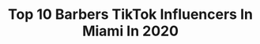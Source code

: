 ---
title: Top 10 Barbers TikTok Influencers In Miami In 2020
description: >-
  Find top barbers TikTok influencers in Miami in 2020. Most popular hashtags: #fyp #barber #miami #foryou.
platform: TikTok
hits: 13
text_top: Identify the top-rated TikTok accounts on inBeat.
text_bottom: Our platform has 13 TikTok influencers like this in Miami, United States for you to connect with.
profiles:
  - username: "errod_"
    fullname: >-
      Errod
    bio: >-
      Miami Barber Follow my Instagram @Errod_cutz Stupid comments get you blocked 🗣
    location: "United States"
    followers: 78300
    engagement: 824
    commentsToLikes: 0.009678
    id: ckdt4dsyxsrw10j23r2rthssd
    verified: false
    hashtags: "#miami, #wynwood, #art, #braids"
  - username: "dailymedicated420"
    fullname: >-
      DailyMedicated420
    bio: >-
      🤴💜💚👸 YouTube @DailyMedicated420 Giveaway at 5K!!! Follow and stay tuned.
    location: "United States"
    followers: 4049
    engagement: 667
    commentsToLikes: 0.070685
    id: ckb9j62gla4io0j23x5u19ijr
    verified: false
    hashtags: "#viral, #seeds, #hydro, #growersoftiktok"
  - username: "amazingchevy"
    fullname: >-
      amazingchevy
    bio: >-
      💈 Amazing Styles Studio 💈 📍 18901 Sw 106 ave Suite 105📍 🏆18x Trophy’s 🏆
    location: "United States"
    followers: 10100
    engagement: 655
    commentsToLikes: 0.025945
    id: ck81s0srzp6vq0j78c4vmoszd
    verified: false
    hashtags: "#thebarbercartel, #foryou, #fyp, #barber"
  - username: "keev.vids"
    fullname: >-
      Kevinsito
    bio: >-
      Cuban American 🇨🇺🇺🇸 IG - Keev.vids 🔥😂
    location: "United States"
    followers: 188100
    engagement: 1269
    commentsToLikes: 0.011573
    id: cka9rh8q6947p0i78t57u5rsx
    verified: false
    hashtags: "#cuban, #miami, #fyp, #target"
  - username: "elgalvanjr"
    fullname: >-
      ElGalvanJr
    bio: >-
      Twitter n IG Elgalvanjr.. Waco/Dallas
    location: "United States"
    followers: 6494
    engagement: 527
    commentsToLikes: 0.012467
    id: ck92t6f4lgljm0j78qcfyptpx
    verified: false
    hashtags: "#wacotx, #latino, #latinos, #dallastexas"
  - username: "ron_the_barber66"
    fullname: >-
      Ron_the_barber66
    bio: >-
      Instagram- Ron_the_barber66
    location: "United States"
    followers: 5010
    engagement: 400
    commentsToLikes: 0.047494
    id: ckb99ib20tql20j23tdgcx8xl
    verified: false
    hashtags: "#barbershop, #covid19, #barber, #blacklivesmatter"
  - username: "anye_44"
    fullname: >-
      Anyeuri Castillo
    bio: >-
      AC🇩🇴 22 ATLANTA 6’7 hooper
    location: "United States"
    followers: 6014
    engagement: 1050
    commentsToLikes: 0.045960
    id: ck8vw2e8hn6790j786frrxyj4
    verified: false
    hashtags: "#bored, #cuarentena, #ultrasmoothmoves, #sofunny"
  - username: "parrkerrrrr"
    fullname: >-
      White Chocolate 2.0
    bio: >-
      Account Got Banned @250k & 2.7M Likes Snap-e_lanosa8 100K? FLORIDA🏝
    location: "United States"
    followers: 123300
    engagement: 1045
    commentsToLikes: 0.031775
    id: ckd06z5pfah8h0j23yyhvtfgf
    verified: false
    hashtags: "#motivation, #halloween, #fyp, #foryoupage"
  - username: "wavythegreat"
    fullname: >-
      WavySoOfficial🥵🌊
    bio: >-
      🇧🇸🌈 Cashapp: $BegreatWavy Cheap Promos Dm me on IG!
    location: "United States"
    followers: 115200
    engagement: 1382
    commentsToLikes: 0.014628
    id: ckad4db37ovbp0i78b5jj8g3y
    verified: false
    hashtags: "#thecoldeswater, #haircut, #fyp, #florida"
  - username: "tinogoku"
    fullname: >-
      TinoGoKu
    bio: >-
      TINOGOKU ON ALL SOCIAL MEDIA PLATFORMS Chicago📍 | 18
    location: "United States"
    followers: 37400
    engagement: 1051
    commentsToLikes: 0.012878
    id: ckb10j9omp1ja0j23ubvescma
    verified: false
    hashtags: "#tinogoku, #crazy, #speaker, #lilkeev"
---